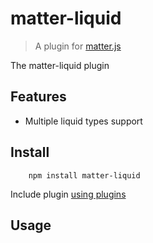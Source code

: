 # matter-liquid

> A plugin for [matter.js](https://github.com/liabru/matter-js/)

The matter-liquid plugin

## Features

- Multiple liquid types support

## Install

```
    npm install matter-liquid
```

Include plugin [using plugins](https://github.com/liabru/matter-js/wiki/Using-plugins)

## Usage

```javascript
```
